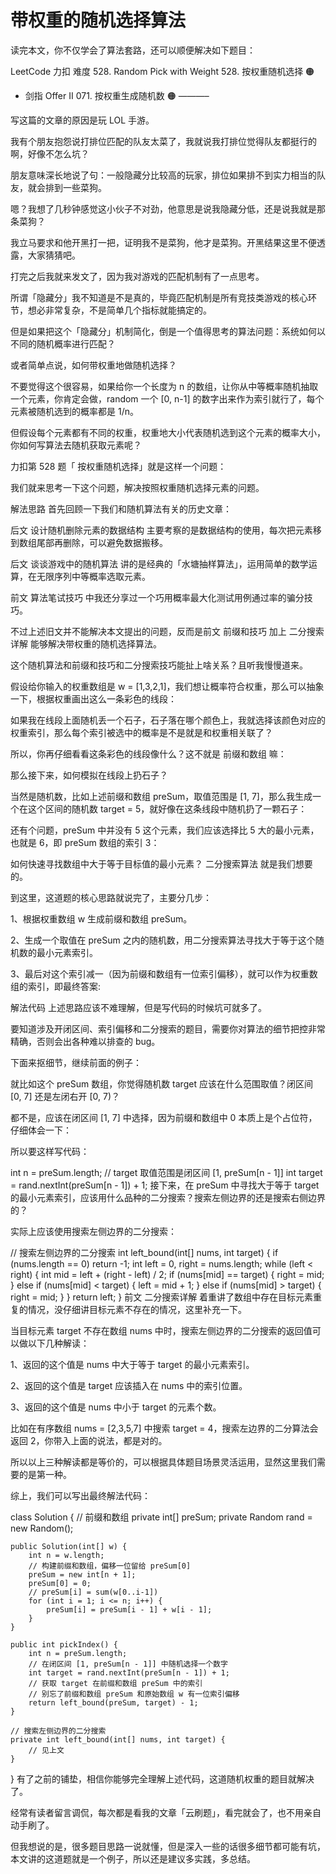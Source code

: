 # 带权重的随机选择算法
读完本文，你不仅学会了算法套路，还可以顺便解决如下题目：

LeetCode	力扣	难度
528. Random Pick with Weight	528. 按权重随机选择	🟠
-	剑指 Offer II 071. 按权重生成随机数	🟠
———–

写这篇的文章的原因是玩 LOL 手游。

我有个朋友抱怨说打排位匹配的队友太菜了，我就说我打排位觉得队友都挺行的啊，好像不怎么坑？

朋友意味深长地说了句：一般隐藏分比较高的玩家，排位如果排不到实力相当的队友，就会排到一些菜狗。

嗯？我想了几秒钟感觉这小伙子不对劲，他意思是说我隐藏分低，还是说我就是那条菜狗？

我立马要求和他开黑打一把，证明我不是菜狗，他才是菜狗。开黑结果这里不便透露，大家猜猜吧。

打完之后我就来发文了，因为我对游戏的匹配机制有了一点思考。


所谓「隐藏分」我不知道是不是真的，毕竟匹配机制是所有竞技类游戏的核心环节，想必非常复杂，不是简单几个指标就能搞定的。

但是如果把这个「隐藏分」机制简化，倒是一个值得思考的算法问题：系统如何以不同的随机概率进行匹配？

或者简单点说，如何带权重地做随机选择？

不要觉得这个很容易，如果给你一个长度为 n 的数组，让你从中等概率随机抽取一个元素，你肯定会做，random 一个 [0, n-1] 的数字出来作为索引就行了，每个元素被随机选到的概率都是 1/n。

但假设每个元素都有不同的权重，权重地大小代表随机选到这个元素的概率大小，你如何写算法去随机获取元素呢？

力扣第 528 题「 按权重随机选择」就是这样一个问题：


我们就来思考一下这个问题，解决按照权重随机选择元素的问题。

解法思路
首先回顾一下我们和随机算法有关的历史文章：

后文 设计随机删除元素的数据结构 主要考察的是数据结构的使用，每次把元素移到数组尾部再删除，可以避免数据搬移。

后文 谈谈游戏中的随机算法 讲的是经典的「水塘抽样算法」，运用简单的数学运算，在无限序列中等概率选取元素。

前文 算法笔试技巧 中我还分享过一个巧用概率最大化测试用例通过率的骗分技巧。

不过上述旧文并不能解决本文提出的问题，反而是前文 前缀和技巧 加上 二分搜索详解 能够解决带权重的随机选择算法。

这个随机算法和前缀和技巧和二分搜索技巧能扯上啥关系？且听我慢慢道来。

假设给你输入的权重数组是 w = [1,3,2,1]，我们想让概率符合权重，那么可以抽象一下，根据权重画出这么一条彩色的线段：


如果我在线段上面随机丢一个石子，石子落在哪个颜色上，我就选择该颜色对应的权重索引，那么每个索引被选中的概率是不是就是和权重相关联了？

所以，你再仔细看看这条彩色的线段像什么？这不就是 前缀和数组 嘛：


那么接下来，如何模拟在线段上扔石子？

当然是随机数，比如上述前缀和数组 preSum，取值范围是 [1, 7]，那么我生成一个在这个区间的随机数 target = 5，就好像在这条线段中随机扔了一颗石子：


还有个问题，preSum 中并没有 5 这个元素，我们应该选择比 5 大的最小元素，也就是 6，即 preSum 数组的索引 3：


如何快速寻找数组中大于等于目标值的最小元素？ 二分搜索算法 就是我们想要的。

到这里，这道题的核心思路就说完了，主要分几步：

1、根据权重数组 w 生成前缀和数组 preSum。

2、生成一个取值在 preSum 之内的随机数，用二分搜索算法寻找大于等于这个随机数的最小元素索引。

3、最后对这个索引减一（因为前缀和数组有一位索引偏移），就可以作为权重数组的索引，即最终答案:


解法代码
上述思路应该不难理解，但是写代码的时候坑可就多了。

要知道涉及开闭区间、索引偏移和二分搜索的题目，需要你对算法的细节把控非常精确，否则会出各种难以排查的 bug。

下面来抠细节，继续前面的例子：


就比如这个 preSum 数组，你觉得随机数 target 应该在什么范围取值？闭区间 [0, 7] 还是左闭右开 [0, 7)？

都不是，应该在闭区间 [1, 7] 中选择，因为前缀和数组中 0 本质上是个占位符，仔细体会一下：


所以要这样写代码：

int n = preSum.length;
// target 取值范围是闭区间 [1, preSum[n - 1]]
int target = rand.nextInt(preSum[n - 1]) + 1;
接下来，在 preSum 中寻找大于等于 target 的最小元素索引，应该用什么品种的二分搜索？搜索左侧边界的还是搜索右侧边界的？

实际上应该使用搜索左侧边界的二分搜索：

// 搜索左侧边界的二分搜索
int left_bound(int[] nums, int target) {
    if (nums.length == 0) return -1;
    int left = 0, right = nums.length;
    while (left < right) {
        int mid = left + (right - left) / 2;
        if (nums[mid] == target) {
            right = mid;
        } else if (nums[mid] < target) {
            left = mid + 1;
        } else if (nums[mid] > target) {
            right = mid;
        }
    }
    return left;
}
前文 二分搜索详解 着重讲了数组中存在目标元素重复的情况，没仔细讲目标元素不存在的情况，这里补充一下。

当目标元素 target 不存在数组 nums 中时，搜索左侧边界的二分搜索的返回值可以做以下几种解读：

1、返回的这个值是 nums 中大于等于 target 的最小元素索引。

2、返回的这个值是 target 应该插入在 nums 中的索引位置。

3、返回的这个值是 nums 中小于 target 的元素个数。

比如在有序数组 nums = [2,3,5,7] 中搜索 target = 4，搜索左边界的二分算法会返回 2，你带入上面的说法，都是对的。

所以以上三种解读都是等价的，可以根据具体题目场景灵活运用，显然这里我们需要的是第一种。

综上，我们可以写出最终解法代码：

class Solution {
    // 前缀和数组
    private int[] preSum;
    private Random rand = new Random();
    
    public Solution(int[] w) {
        int n = w.length;
        // 构建前缀和数组，偏移一位留给 preSum[0]
        preSum = new int[n + 1];
        preSum[0] = 0;
        // preSum[i] = sum(w[0..i-1])
        for (int i = 1; i <= n; i++) {
            preSum[i] = preSum[i - 1] + w[i - 1];
        }
    }
    
    public int pickIndex() {
        int n = preSum.length;
        // 在闭区间 [1, preSum[n - 1]] 中随机选择一个数字
        int target = rand.nextInt(preSum[n - 1]) + 1;
        // 获取 target 在前缀和数组 preSum 中的索引
        // 别忘了前缀和数组 preSum 和原始数组 w 有一位索引偏移
        return left_bound(preSum, target) - 1;
    }

    // 搜索左侧边界的二分搜索
    private int left_bound(int[] nums, int target) {
        // 见上文
    }
}
有了之前的铺垫，相信你能够完全理解上述代码，这道随机权重的题目就解决了。

经常有读者留言调侃，每次都是看我的文章「云刷题」，看完就会了，也不用亲自动手刷了。

但我想说的是，很多题目思路一说就懂，但是深入一些的话很多细节都可能有坑，本文讲的这道题就是一个例子，所以还是建议多实践，多总结。